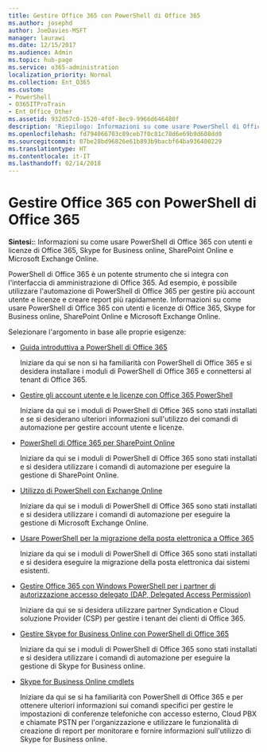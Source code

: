 ```yaml
---
title: Gestire Office 365 con PowerShell di Office 365
ms.author: josephd
author: JoeDavies-MSFT
manager: laurawi
ms.date: 12/15/2017
ms.audience: Admin
ms.topic: hub-page
ms.service: o365-administration
localization_priority: Normal
ms.collection: Ent_O365
ms.custom:
- PowerShell
- O365ITProTrain
- Ent_Office_Other
ms.assetid: 932d57c0-1520-4f0f-8ec9-9966d646480f
description: 'Riepilogo: Informazioni su come usare PowerShell di Office 365 con utenti e licenze di Office 365, Skype for Business online, SharePoint Online e Microsoft Exchange Online.'
ms.openlocfilehash: fd794066703c89ceb7f0c81c78d6e69b9d608dd0
ms.sourcegitcommit: 07be28bd96826e61b893b9bacbf64ba936400229
ms.translationtype: HT
ms.contentlocale: it-IT
ms.lasthandoff: 02/14/2018
---
```

# <a name="manage-office-365-with-office-365-powershell"></a>Gestire Office 365 con PowerShell di Office 365

 **Sintesi:**: Informazioni su come usare PowerShell di Office 365 con utenti e licenze di Office 365, Skype for Business online, SharePoint Online e Microsoft Exchange Online.
  
PowerShell di Office 365 è un potente strumento che si integra con l'interfaccia di amministrazione di Office 365. Ad esempio, è possibile utilizzare l'automazione di PowerShell di Office 365 per gestire più account utente e licenze e creare report più rapidamente. Informazioni su come usare PowerShell di Office 365 con utenti e licenze di Office 365, Skype for Business online, SharePoint Online e Microsoft Exchange Online. 
  
Selezionare l'argomento in base alle proprie esigenze:
  
- [Guida introduttiva a PowerShell di Office 365](getting-started-with-office-365-powershell.md)
    
    Iniziare da qui se non si ha familiarità con PowerShell di Office 365 e si desidera installare i moduli di PowerShell di Office 365 e connettersi al tenant di Office 365.
    
- [Gestire gli account utente e le licenze con Office 365 PowerShell](manage-user-accounts-and-licenses-with-office-365-powershell.md)
    
    Iniziare da qui se i moduli di PowerShell di Office 365 sono stati installati e se si desiderano ulteriori informazioni sull'utilizzo dei comandi di automazione per gestire account utente e licenze.
    
- [PowerShell di Office 365 per SharePoint Online](https://technet.microsoft.com/it-IT/library/fp161362.aspx)
    
    Iniziare da qui se i moduli di PowerShell di Office 365 sono stati installati e si desidera utilizzare i comandi di automazione per eseguire la gestione di SharePoint Online.
    
- [Utilizzo di PowerShell con Exchange Online](https://technet.microsoft.com/library/jj200677%28v=exchg.160%29.aspx)
    
    Iniziare da qui se i moduli di PowerShell di Office 365 sono stati installati e si desidera utilizzare i comandi di automazione per eseguire la gestione di Microsoft Exchange Online.
    
- [Usare PowerShell per la migrazione della posta elettronica a Office 365](use-powershell-for-email-migration-to-office-365.md)
    
    Iniziare da qui se i moduli di PowerShell di Office 365 sono stati installati e si desidera eseguire la migrazione della posta elettronica dai sistemi esistenti. 
    
- [Gestire Office 365 con Windows PowerShell per i partner di autorizzazione accesso delegato (DAP, Delegated Access Permission)](manage-office-365-with-windows-powershell-for-delegated-access-permissions-dap-p.md)
    
    Iniziare da qui se si desidera utilizzare partner Syndication e Cloud soluzione Provider (CSP) per gestire i tenant dei clienti di Office 365. 
    
- [Gestire Skype for Business Online con PowerShell di Office 365](manage-skype-for-business-online-with-office-365-powershell.md)
    
    Iniziare da qui se i moduli di PowerShell di Office 365 sono stati installati e si desidera utilizzare i comandi di automazione per eseguire la gestione di Skype for Business online.
    
- [Skype for Business Online cmdlets](http://technet.microsoft.com/library/141fbda3-992a-4eeb-9352-c6b0ffd760f6.aspx)
    
    Iniziare da qui se si ha familiarità con PowerShell di Office 365 e per ottenere ulteriori informazioni sui comandi specifici per gestire le impostazioni di conferenze telefoniche con accesso esterno, Cloud PBX e chiamate PSTN per l'organizzazione e utilizzare le funzionalità di creazione di report per monitorare e fornire informazioni sull'utilizzo di Skype for Business online.
    

